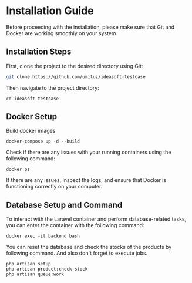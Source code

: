 # Installation Guide

Before proceeding with the installation, please make sure that Git and Docker are working smoothly on your system.

## Installation Steps

First, clone the project to the desired directory using Git:

```bash
git clone https://github.com/umituz/ideasoft-testcase
```
Then navigate to the project directory:

```cd ideasoft-testcase```

## Docker Setup
Build docker images

``docker-compose up -d --build``

Check if there are any issues with your running containers using the following command:

``docker ps``

If there are any issues, inspect the logs, and ensure that Docker is functioning correctly on your computer.

## Database Setup and Command

To interact with the Laravel container and perform database-related tasks, you can enter the container with the following command:

``docker exec -it backend bash``

You can reset the database and check the stocks of the products by following command. And also don't forget to execute jobs.

```
php artisan setup
php artisan product:check-stock
php artisan queue:work
```


